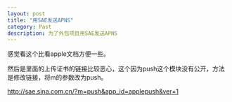 ```yaml
---
layout: post
title: "用SAE发送APNS"
category: Past
description: 为了外包项目用SAE发送APNS
---
```


感觉看这个比看apple文档方便一些。

然后是里面的上传证书的链接比较恶心，这个因为push这个模块没有公开，方法是修改链接，将m的参数改为push。

http://sae.sina.com.cn/?m=push&app_id=applepush&ver=1

